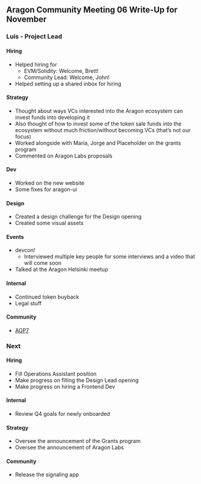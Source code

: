 ## Aragon Community Meeting 06 Write-Up for November

### Luis - Project Lead

#### Hiring
- Helped hiring for
    - EVM/Solidity: Welcome, Brett!
    - Community Lead: Welcome, John!
- Helped setting up a shared inbox for hiring

#### Strategy
- Thought about ways VCs interested into the Aragon ecosystem can invest funds into developing it
- Also thought of how to invest some of the token sale funds into the ecosystem without much friction/without becoming VCs (that’s not our focus)
- Worked alongside with Maria, Jorge and Placeholder on the grants program
- Commented on Aragon Labs proposals

#### Dev
- Worked on the new website
- Some fixes for aragon-ui

#### Design
- Created a design challenge for the Design opening
- Created some visual assets

#### Events
- devcon!
  - Interviewed multiple key people for some interviews and a video that will come soon
- Talked at the Aragon Helsinki meetup

#### Internal
- Continued token buyback
- Legal stuff

#### Community
- [AGP7](https://github.com/aragon/governance/issues/15)

### Next

#### Hiring
- Fill Operations Assistant position
- Make progress on filling the Design Lead opening
- Make progress on hiring a Frontend Dev

#### Internal
- Review Q4 goals for newly onboarded

#### Strategy
- Oversee the announcement of the Grants program
- Oversee the announcement of Aragon Labs

#### Community
- Release the signaling app